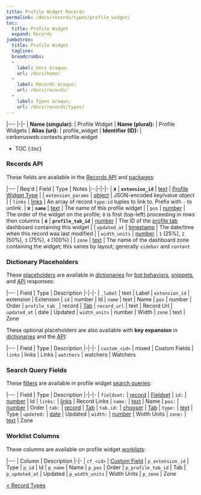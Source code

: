 ```yaml
---
title: Profile Widget Records
permalink: /docs/records/types/profile_widget/
toc:
  title: Profile Widget
  expand: Records
jumbotron:
  title: Profile Widget
  tagline: 
  breadcrumbs:
  -
    label: Docs &raquo;
    url: /docs/home/
  -
    label: Records &raquo;
    url: /docs/records/
  -
    label: Types &raquo;
    url: /docs/records/types/
---
```


|---
|-|-
| **Name (singular):** | Profile Widget
| **Name (plural):** | Profile Widgets
| **Alias (uri):** | profile_widget
| **Identifier (ID):** | cerberusweb.contexts.profile.widget

* TOC
{:toc}

### Records API

These fields are available in the [Records API](/docs/api/endpoints/records/) and [packages](/docs/packages/):

|---
| Req'd | Field | Type | Notes
|:-:|-|-|-
| **x** | **`extension_id`** | [text](/docs/records/fields/types/text/) | [Profile Widget Type](/docs/plugins/extensions/points/cerb.profile.widget/) 
|   | `extension_params` | [object](/docs/records/fields/types/object/) | JSON-encoded key/value object 
|   | `links` | [links](/docs/records/fields/types/links/) | An array of record `type:id` tuples to link to. Prefix with `-` to unlink. 
| **x** | **`name`** | [text](/docs/records/fields/types/text/) | The name of this profile widget 
|   | `pos` | [number](/docs/records/fields/types/number/) | The order of the widget on the profile; `0` is first (top-left) proceeding in rows then columns 
| **x** | **`profile_tab_id`** | [number](/docs/records/fields/types/number/) | The ID of the [profile tab](/docs/records/types/profile_tab/) dashboard containing this widget 
|   | `updated_at` | [timestamp](/docs/records/fields/types/timestamp/) | The date/time when this record was last modified 
|   | `width_units` | [number](/docs/records/fields/types/number/) | `1` (25%), `2` (50%), `3` (75%), `4` (100%) 
|   | `zone` | [text](/docs/records/fields/types/text/) | The name of the dashboard zone containing the widget; this varies by layout; generally `sidebar` and `content` 

### Dictionary Placeholders

These [placeholders](/docs/bots/scripting/placeholders/) are available in [dictionaries](/docs/bots/behaviors/dictionaries/) for [bot behaviors](/docs/bots/behaviors/), [snippets](/docs/snippets/), and [API](/docs/api/) responses:

|---
| Field | Type | Description
|-|-|-
| `_label` | text | Label
| `extension_id` | extension | Extension
| `id` | number | Id
| `name` | text | Name
| `pos` | number | Order
| `profile_tab_` | record | [Tab](/docs/records/types/profile_tab/)
| `record_url` | text | Record Url
| `updated_at` | date | Updated
| `width_units` | number | Width
| `zone` | text | Zone

These optional placeholders are also available with **key expansion** in [dictionaries](/docs/bots/behaviors/dictionaries/#key-expansion) and the [API](/docs/api/responses/#expanding-keys-in-api-requests):

|---
| Field | Type | Description
|-|-|-
| `custom_<id>` | mixed | Custom Fields
| `links` | links | Links
| `watchers` | watchers | Watchers
	
### Search Query Fields

These [filters](/docs/search/filters/) are available in profile widget [search queries](/docs/search/):

|---
| Field | Type | Description
|-|-|-
| `fieldset:` | [record](/docs/search/deep-search/) | [Fieldset](/docs/records/types/custom_fieldset/)
| `id:` | [number](/docs/search/filters/numbers/) | Id
| `links:` | [links](/docs/search/filters/links/) | Record Links
| `name:` | [text](/docs/search/filters/text/) | Name
| `pos:` | [number](/docs/search/filters/numbers/) | Order
| `tab:` | [record](/docs/search/deep-search/) | [Tab](/docs/records/types/profile_tab/)
| `tab.id:` | [chooser](/docs/search/filters/choosers/) | [Tab](/docs/records/types/profile_tab/)
| `type:` | [text](/docs/search/filters/text/) | Type
| `updated:` | [date](/docs/search/filters/dates/) | Updated
| `width:` | [number](/docs/search/filters/numbers/) | Width Units
| `zone:` | [text](/docs/search/filters/text/) | Zone
	
### Worklist Columns

These columns are available on profile widget [worklists](/docs/worklists/):

|---
| Column | Description
|-|-
| `cf_<id>` | [Custom Field](/docs/records/types/custom_field/)
| `p_extension_id` | Type
| `p_id` | Id
| `p_name` | Name
| `p_pos` | Order
| `p_profile_tab_id` | Tab
| `p_updated_at` | Updated
| `p_width_units` | Width Units
| `p_zone` | Zone

<div class="section-nav">
	<div class="left">
		<a href="/docs/records/types/" class="prev">&lt; Record Types</a>
	</div>
	<div class="right align-right">
	</div>
</div>
<div class="clear"></div>